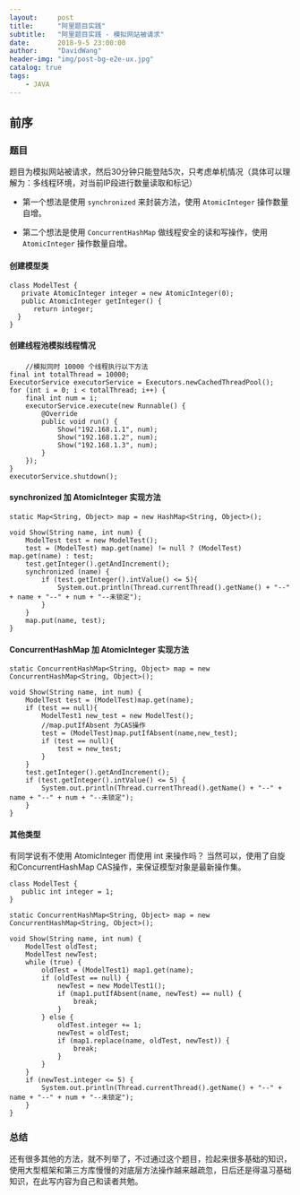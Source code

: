 ```yaml
---
layout:     post
title:      "阿里题目实践"
subtitle:   "阿里题目实践 - 模拟网站被请求"
date:       2018-9-5 23:00:00
author:     "DavidWang"
header-img: "img/post-bg-e2e-ux.jpg"
catalog: true
tags:
    - JAVA
--- 
```


## 前序

### 题目

题目为模拟网站被请求，然后30分钟只能登陆5次，只考虑单机情况（具体可以理解为：多线程环境，对当前IP段进行数量读取和标记）

- 第一个想法是使用 `synchronized` 来封装方法，使用 `AtomicInteger` 操作数量自增。

- 第二个想法是使用 `ConcurrentHashMap` 做线程安全的读和写操作，使用 `AtomicInteger` 操作数量自增。

#### 创建模型类
 
```
class ModelTest {
   private AtomicInteger integer = new AtomicInteger(0);   
   public AtomicInteger getInteger() {
      return integer;
  }
}
```
#### 创建线程池模拟线程情况

```
	//模拟同时 10000 个线程执行以下方法
final int totalThread = 10000; 
ExecutorService executorService = Executors.newCachedThreadPool(); 
for (int i = 0; i < totalThread; i++) {
    final int num = i;
	executorService.execute(new Runnable() {
		@Override
		public void run() {
		    Show("192.168.1.1", num);
		    Show("192.168.1.2", num);
		    Show("192.168.1.3", num);
		}
	}); 
}
executorService.shutdown();
```


#### synchronized 加 AtomicInteger 实现方法

```
static Map<String, Object> map = new HashMap<String, Object>();

void Show(String name, int num) {
	ModelTest test = new ModelTest();
	test = (ModelTest) map.get(name) != null ? (ModelTest) map.get(name) : test;
	test.getInteger().getAndIncrement();
	synchronized (name) {
		if (test.getInteger().intValue() <= 5){
			System.out.println(Thread.currentThread().getName() + "--" + name + "--" + num + "--未锁定");
		}
	}
	map.put(name, test);
}
```
#### ConcurrentHashMap 加 AtomicInteger 实现方法

```
static ConcurrentHashMap<String, Object> map = new ConcurrentHashMap<String, Object>();

void Show(String name, int num) {
	ModelTest test = (ModelTest)map.get(name);
	if (test == null){
		ModelTest1 new_test = new ModelTest();
		//map.putIfAbsent 为CAS操作
		test = (ModelTest)map.putIfAbsent(name,new_test);
		if (test == null){
			test = new_test;
		}
	}
	test.getInteger().getAndIncrement();
	if (test.getInteger().intValue() <= 5) {
		System.out.println(Thread.currentThread().getName() + "--" + name + "--" + num + "--未锁定");
	}
}
```
 
#### 其他类型

有同学说有不使用 AtomicInteger 而使用 int 来操作吗？
当然可以，使用了自旋和ConcurrentHashMap CAS操作，来保证模型对象是最新操作集。

```
class ModelTest {
   public int integer = 1;
}
```

```
static ConcurrentHashMap<String, Object> map = new ConcurrentHashMap<String, Object>();

void Show(String name, int num) {
	ModelTest oldTest;
	ModelTest newTest;
	while (true) {
		oldTest = (ModelTest1) map1.get(name);
		if (oldTest == null) {
			newTest = new ModelTest1();
			if (map1.putIfAbsent(name, newTest) == null) {
				break;
			}
		} else {
			oldTest.integer += 1;
			newTest = oldTest;
			if (map1.replace(name, oldTest, newTest)) {
				break;
			}
		}
	}
	if (newTest.integer <= 5) {
		System.out.println(Thread.currentThread().getName() + "--" + name + "--" + num + "--未锁定");
	}
}	
```
### 总结

还有很多其他的方法，就不列举了，不过通过这个题目，捡起来很多基础的知识，使用大型框架和第三方库慢慢的对底层方法操作越来越疏忽，日后还是得温习基础知识，在此写内容为自己和读者共勉。
